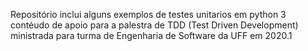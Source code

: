 Repositório inclui alguns exemplos de testes unitarios em python 3
contéudo de apoio para a palestra de TDD (Test Driven Development)
ministrada para turma de Engenharia de Software da UFF em 2020.1

